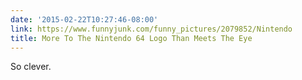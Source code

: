 ```yaml
---
date: '2015-02-22T10:27:46-08:00'
link: https://www.funnyjunk.com/funny_pictures/2079852/Nintendo
title: More To The Nintendo 64 Logo Than Meets The Eye
---
```


So clever.
